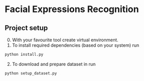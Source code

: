 # Facial Expressions Recognition 

## Project setup
0. With your favourite tool create virtual environment.
1. To install required dependencies (based on your system) run
```bash
python install.py
```
2. To download and prepare dataset in run
```bash
python setup_dataset.py
```
